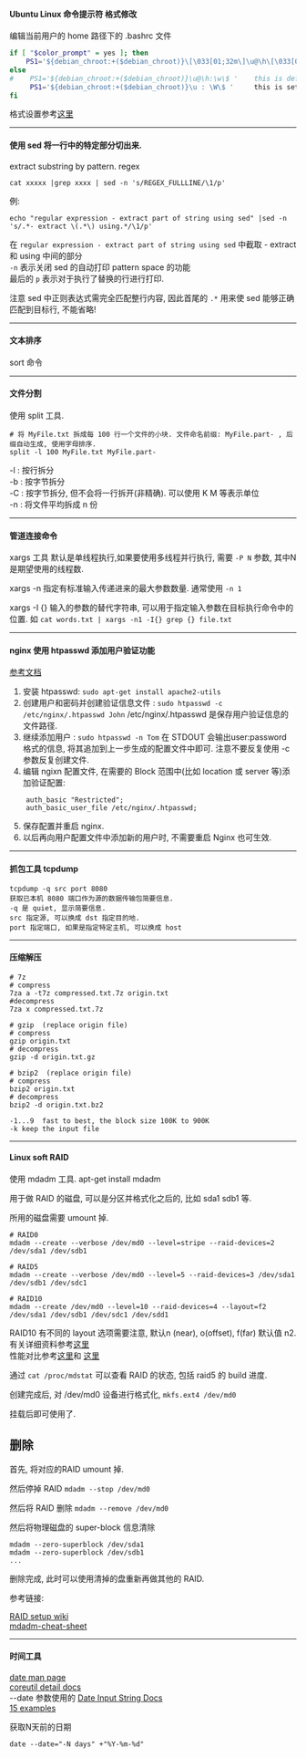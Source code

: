 

#### Ubuntu Linux 命令提示符 格式修改

编辑当前用户的 home 路径下的 .bashrc 文件

```bash
if [ "$color_prompt" = yes ]; then
    PS1='${debian_chroot:+($debian_chroot)}\[\033[01;32m\]\u@\h\[\033[00m\]:\[\033[01;34m\]\w\[\033[00m\]\$ '
else
#    PS1='${debian_chroot:+($debian_chroot)}\u@\h:\w\$ '    this is default settings
     PS1='${debian_chroot:+($debian_chroot)}\u : \W\$ '     this is set the prompt to  user : currentDir$ ls
fi
```

格式设置参考[这里](http://www.faqs.org/docs/Linux-HOWTO/Bash-Prompt-HOWTO.html)


----------------------------------------------

#### 使用 sed 将一行中的特定部分切出来. 

extract substring by pattern. regex

```
cat xxxxx |grep xxxx | sed -n 's/REGEX_FULLLINE/\1/p'
```

例: 

```
echo "regular expression - extract part of string using sed" |sed -n 's/.*- extract \(.*\) using.*/\1/p'
```
在 `regular expression - extract part of string using sed` 中截取 - extract 和 using 中间的部分    
`-n` 表示关闭 sed 的自动打印 pattern space 的功能     
最后的 `p` 表示对于执行了替换的行进行打印.    

注意 sed 中正则表达式需完全匹配整行内容, 因此首尾的 `.*` 用来使 sed 能够正确匹配到目标行, 不能省略!

------------------------------------------

#### 文本排序

sort 命令

----------------------------------

#### 文件分割

使用 split 工具.

```
# 将 MyFile.txt 拆成每 100 行一个文件的小块. 文件命名前缀: MyFile.part- , 后缀自动生成, 使用字母排序.
split -l 100 MyFile.txt MyFile.part-
```
-l : 按行拆分  
-b : 按字节拆分  
-C : 按字节拆分, 但不会将一行拆开(非精确).   可以使用 K M 等表示单位   
-n : 将文件平均拆成 n 份


-------------------------

#### 管道连接命令

xargs 工具 默认是单线程执行,如果要使用多线程并行执行, 需要 `-P N` 参数, 其中N是期望使用的线程数.   

xargs -n 指定有标准输入传递进来的最大参数数量.  通常使用 `-n 1`

xargs -I {} 输入的参数的替代字符串, 可以用于指定输入参数在目标执行命令中的位置. 如 `cat words.txt | xargs -n1 -I{} grep {} file.txt`

-------------------------------

#### nginx 使用 htpasswd 添加用户验证功能

[参考文档](https://www.digitalocean.com/community/tutorials/how-to-set-up-http-authentication-with-nginx-on-ubuntu-12-10)

1. 安装 htpasswd:  `sudo apt-get install apache2-utils`
2. 创建用户和密码并创建验证信息文件 : `sudo htpasswd -c /etc/nginx/.htpasswd John`  /etc/nginx/.htpasswd 是保存用户验证信息的文件路径.
3. 继续添加用户 : `sudo htpasswd -n Tom`  在 STDOUT 会输出user:password 格式的信息, 将其追加到上一步生成的配置文件中即可. 注意不要反复使用 -c 参数反复创建文件.
4. 编辑 ngixn 配置文件, 在需要的 Block 范围中(比如 location 或 server 等)添加验证配置:
```
    auth_basic "Restricted";
    auth_basic_user_file /etc/nginx/.htpasswd;
```
5. 保存配置并重启 nginx. 
6. 以后再向用户配置文件中添加新的用户时, 不需要重启 Nginx 也可生效.

-------------------------------

#### 抓包工具 tcpdump

```
tcpdump -q src port 8080    
获取已本机 8080 端口作为源的数据传输包简要信息.
-q 是 quiet, 显示简要信息.
src 指定源, 可以换成 dst 指定目的地.
port 指定端口, 如果是指定特定主机, 可以换成 host

```

----------------------------------

####  压缩解压

```shell
# 7z
# compress
7za a -t7z compressed.txt.7z origin.txt
#decompress
7za x compressed.txt.7z

# gzip  (replace origin file)
# compress
gzip origin.txt
# decompress
gzip -d origin.txt.gz

# bzip2  (replace origin file)
# compress
bzip2 origin.txt
# decompress
bzip2 -d origin.txt.bz2

-1...9  fast to best, the block size 100K to 900K
-k keep the input file

```

-------------------------

#### Linux soft RAID

使用 mdadm 工具.  apt-get install mdadm

用于做 RAID 的磁盘, 可以是分区并格式化之后的, 比如 sda1 sdb1 等.

所用的磁盘需要 umount 掉. 

```
# RAID0
mdadm --create --verbose /dev/md0 --level=stripe --raid-devices=2 /dev/sda1 /dev/sdb1

# RAID5
mdadm --create --verbose /dev/md0 --level=5 --raid-devices=3 /dev/sda1 /dev/sdb1 /dev/sdc1

# RAID10
mdadm --create /dev/md0 --level=10 --raid-devices=4 --layout=f2 /dev/sda1 /dev/sdb1 /dev/sdc1 /dev/sdd1

```
RAID10 有不同的 layout 选项需要注意, 默认n (near), o(offset), f(far)  默认值 n2.    
有关详细资料参考[这里](https://en.wikipedia.org/wiki/Non-standard_RAID_levels#cite_note-suse-raid-9)    
性能对比参考[这里](http://blog.jamponi.net/2007/12/some-raid10-performance-numbers.html)和 [这里](http://www.ilsistemista.net/index.php/linux-a-unix/35-linux-software-raid-10-layouts-performance-near-far-and-offset-benchmark-analysis.html?start=1)


通过 `cat /proc/mdstat` 可以查看 RAID 的状态, 包括 raid5 的 build 进度.

创建完成后, 对 /dev/md0 设备进行格式化,  `mkfs.ext4 /dev/md0`

挂载后即可使用了. 

## 删除

首先, 将对应的RAID umount 掉. 

然后停掉 RAID `mdadm --stop /dev/md0`

然后将 RAID 删除 `mdadm --remove /dev/md0`

然后将物理磁盘的 super-block 信息清除
```
mdadm --zero-superblock /dev/sda1
mdadm --zero-superblock /dev/sdb1
...
```

删除完成,  此时可以使用清掉的盘重新再做其他的 RAID.

参考链接:

[RAID setup wiki](https://raid.wiki.kernel.org/index.php/RAID_setup)    
[mdadm-cheat-sheet](http://www.ducea.com/2009/03/08/mdadm-cheat-sheet/)    

--------------

#### 时间工具

[date man page](http://man7.org/linux/man-pages/man1/date.1.html)   
[coreutil detail docs](http://www.gnu.org/software/coreutils/manual/html_node/date-invocation.html#date-invocation)    
--date 参数使用的 [Date Input String Docs](http://www.gnu.org/software/coreutils/manual/html_node/Date-input-formats.html#Date-input-formats)   
[15 examples](http://www.thegeekstuff.com/2009/03/15-practical-linux-find-command-examples/)  

获取N天前的日期
```
date --date="-N days" +"%Y-%m-%d"
```


